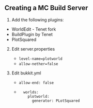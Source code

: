 ## Creating a MC Build Server

1. Add the following plugins:
- WorldEdit - Tenet fork
- BuildPlugin by Tenet
- PlotSquared

2. Edit server.properties
    - `level-name=plotworld`
    -  `allow-nether=false`

3. Edit bukkit.yml
    - `allow-end: false`
    - ```
        worlds:
          plotworld:
            generator: PLotSquared
        ```
